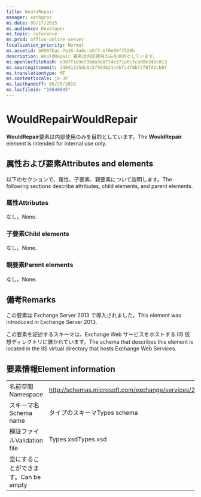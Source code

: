 ```yaml
---
title: WouldRepair
manager: sethgros
ms.date: 09/17/2015
ms.audience: Developer
ms.topic: reference
ms.prod: office-online-server
localization_priority: Normal
ms.assetid: b6987bac-7e16-4a6c-b5f7-ef0e99ff520b
description: WouldRepair 要素は内部使用のみを目的としています。
ms.openlocfilehash: e3d7f1e9e736da9a0774e371a6cfca80e348c013
ms.sourcegitcommit: 34041125dc8c5f993b21cebfc4f8b72f0fd2cb6f
ms.translationtype: MT
ms.contentlocale: ja-JP
ms.lasthandoff: 06/25/2018
ms.locfileid: "19840045"
---
```

# <a name="wouldrepair"></a><span data-ttu-id="ca001-103">WouldRepair</span><span class="sxs-lookup"><span data-stu-id="ca001-103">WouldRepair</span></span>

<span data-ttu-id="ca001-104">**WouldRepair**要素は内部使用のみを目的としています。</span><span class="sxs-lookup"><span data-stu-id="ca001-104">The **WouldRepair** element is intended for internal use only.</span></span> 

## <a name="attributes-and-elements"></a><span data-ttu-id="ca001-105">属性および要素</span><span class="sxs-lookup"><span data-stu-id="ca001-105">Attributes and elements</span></span>

<span data-ttu-id="ca001-106">以下のセクションで、属性、子要素、親要素について説明します。</span><span class="sxs-lookup"><span data-stu-id="ca001-106">The following sections describe attributes, child elements, and parent elements.</span></span>
  
### <a name="attributes"></a><span data-ttu-id="ca001-107">属性</span><span class="sxs-lookup"><span data-stu-id="ca001-107">Attributes</span></span>

<span data-ttu-id="ca001-108">なし。</span><span class="sxs-lookup"><span data-stu-id="ca001-108">None.</span></span>
  
### <a name="child-elements"></a><span data-ttu-id="ca001-109">子要素</span><span class="sxs-lookup"><span data-stu-id="ca001-109">Child elements</span></span>

<span data-ttu-id="ca001-110">なし。</span><span class="sxs-lookup"><span data-stu-id="ca001-110">None.</span></span>
  
### <a name="parent-elements"></a><span data-ttu-id="ca001-111">親要素</span><span class="sxs-lookup"><span data-stu-id="ca001-111">Parent elements</span></span>

<span data-ttu-id="ca001-112">なし。</span><span class="sxs-lookup"><span data-stu-id="ca001-112">None.</span></span>
  
## <a name="remarks"></a><span data-ttu-id="ca001-113">備考</span><span class="sxs-lookup"><span data-stu-id="ca001-113">Remarks</span></span>

<span data-ttu-id="ca001-114">この要素は Exchange Server 2013 で導入されました。</span><span class="sxs-lookup"><span data-stu-id="ca001-114">This element was introduced in Exchange Server 2013.</span></span>
  
<span data-ttu-id="ca001-115">この要素を記述するスキーマは、Exchange Web サービスをホストする IIS 仮想ディレクトリに置かれています。</span><span class="sxs-lookup"><span data-stu-id="ca001-115">The schema that describes this element is located in the IIS virtual directory that hosts Exchange Web Services.</span></span>
  
## <a name="element-information"></a><span data-ttu-id="ca001-116">要素情報</span><span class="sxs-lookup"><span data-stu-id="ca001-116">Element information</span></span>

|||
|:-----|:-----|
|<span data-ttu-id="ca001-117">名前空間</span><span class="sxs-lookup"><span data-stu-id="ca001-117">Namespace</span></span>  <br/> |http://schemas.microsoft.com/exchange/services/2006/types  <br/> |
|<span data-ttu-id="ca001-118">スキーマ名</span><span class="sxs-lookup"><span data-stu-id="ca001-118">Schema name</span></span>  <br/> |<span data-ttu-id="ca001-119">タイプのスキーマ</span><span class="sxs-lookup"><span data-stu-id="ca001-119">Types schema</span></span>  <br/> |
|<span data-ttu-id="ca001-120">検証ファイル</span><span class="sxs-lookup"><span data-stu-id="ca001-120">Validation file</span></span>  <br/> |<span data-ttu-id="ca001-121">Types.xsd</span><span class="sxs-lookup"><span data-stu-id="ca001-121">Types.xsd</span></span>  <br/> |
|<span data-ttu-id="ca001-122">空にすることができます。</span><span class="sxs-lookup"><span data-stu-id="ca001-122">Can be empty</span></span>  <br/> ||
   

